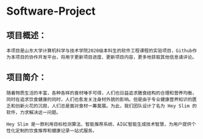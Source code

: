 # Software-Project
## 项目概述：
    本项目是山东大学计算机科学与技术学院2020级本科生的软件工程课程的实验项目，Github作为本项目的协作开发平台，将用于更新项目进度、更新项目内容，更多地获取其他信息请评论。
## 项目简介：
    随着物质生活的丰富，各种各样的食材唾手可得，人们也日益追求膳食结构的合理和营养均衡，同时在追求饮食健康的同时，人们也愈发关注身材外貌的影响。但是由于专业健康营养知识的匮乏和创新火花的沉寂，人们总是面对食材一筹莫展。为此，我们团队设计了名为 Hey Slim 的软件，力求解决这一问题。
    
    Hey Slim 是一款利用目标检测算法、智能推荐系统、AIGC智能生成技术智慧，为用户提供个性化定制的饮食推荐和健康记录一站式服务。
